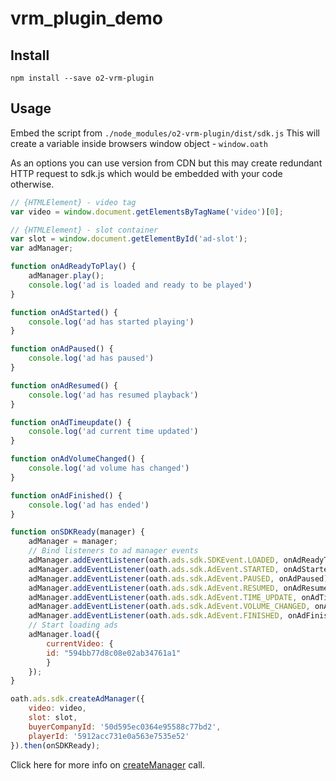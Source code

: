 # vrm_plugin_demo

## Install
```
npm install --save o2-vrm-plugin
```
## Usage
Embed the script from ```./node_modules/o2-vrm-plugin/dist/sdk.js``` This will create a variable inside browsers window object - ```window.oath```

As an options you can use version from CDN but this may create redundant HTTP request to sdk.js which would be embedded with your code otherwise.

```javascript
// {HTMLElement} - video tag
var video = window.document.getElementsByTagName('video')[0];

// {HTMLElement} - slot container
var slot = window.document.getElementById('ad-slot');
var adManager;

function onAdReadyToPlay() {
    adManager.play();
    console.log('ad is loaded and ready to be played')
}

function onAdStarted() {
    console.log('ad has started playing')
}

function onAdPaused() {
    console.log('ad has paused')
}

function onAdResumed() {
    console.log('ad has resumed playback')
}

function onAdTimeupdate() {
    console.log('ad current time updated')
}

function onAdVolumeChanged() {
    console.log('ad volume has changed')
}

function onAdFinished() {
    console.log('ad has ended')
}

function onSDKReady(manager) {
    adManager = manager;
    // Bind listeners to ad manager events
    adManager.addEventListener(oath.ads.sdk.SDKEvent.LOADED, onAdReadyToPlay);
    adManager.addEventListener(oath.ads.sdk.AdEvent.STARTED, onAdStarted);
    adManager.addEventListener(oath.ads.sdk.AdEvent.PAUSED, onAdPaused);
    adManager.addEventListener(oath.ads.sdk.AdEvent.RESUMED, onAdResumed);
    adManager.addEventListener(oath.ads.sdk.AdEvent.TIME_UPDATE, onAdTimeupdate);
    adManager.addEventListener(oath.ads.sdk.AdEvent.VOLUME_CHANGED, onAdVolumeChanged);
    adManager.addEventListener(oath.ads.sdk.AdEvent.FINISHED, onAdFinished);
    // Start loading ads
    adManager.load({
        currentVideo: {
	    id: "594bb77d8c08e02ab34761a1"
        }
    });
}

oath.ads.sdk.createAdManager({
    video: video,
    slot: slot,
    buyerCompanyId: '50d595ec0364e95588c77bd2',
    playerId: '5912acc731e0a563e7535e52'
}).then(onSDKReady);
```

Click here for more info on [createManager](https://cdn-ssl.vidible.tv/prod/vrm-plugin/js/1.6/docs/oath.ads.sdk.html#.createAdManager) call.
